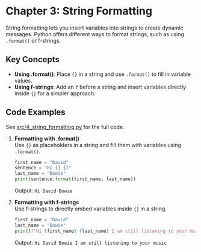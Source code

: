 # Chapter 3: String Formatting

String formatting lets you insert variables into strings to create dynamic messages. Python offers different ways to format strings, such as using `.format()` or f-strings.

## Key Concepts
- **Using .format()**: Place `{}` in a string and use `.format()` to fill in variable values.
- **Using f-strings**: Add an `f` before a string and insert variables directly inside `{}` for a simpler approach.

## Code Examples
See [src/4_string_formatting.py](../../src/4_string_formatting/4_string_formatting.py) for the full code.

1. **Formatting with .format()**  
   Use `{}` as placeholders in a string and fill them with variables using `.format()`.

   ```python
   first_name = "David"
   sentence = "Hi {} {}"
   last_name = "Bowie"
   print(sentence.format(first_name, last_name))
   ```

   Output: `Hi David Bowie`

2. **Formatting with f-strings**  
   Use f-strings to directly embed variables inside `{}` in a string.

   ```python
   first_name = "David"
   last_name = "Bowie"
   print(f"Hi {first_name} {last_name} I am still listening to your music")
   ```

   Output: `Hi David Bowie I am still listening to your music`